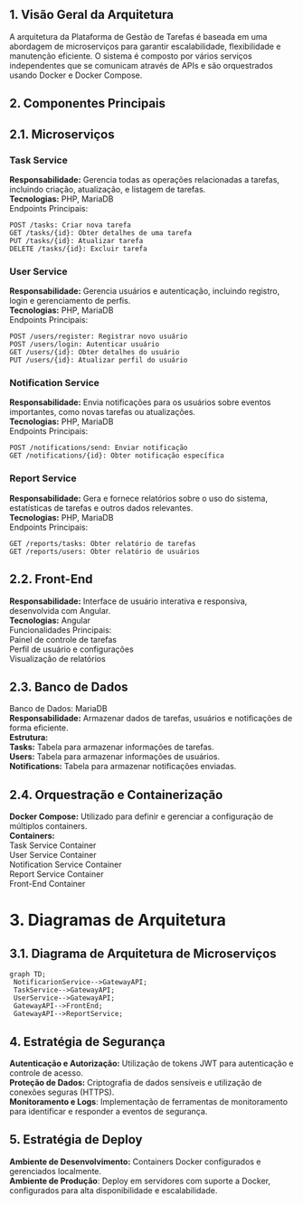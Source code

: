 ## 1. Visão Geral da Arquitetura

A arquitetura da Plataforma de Gestão de Tarefas é baseada em uma abordagem de microserviços para garantir escalabilidade, flexibilidade e manutenção eficiente. O sistema é composto por vários serviços independentes que se comunicam através de APIs e são orquestrados usando Docker e Docker Compose.

## 2. Componentes Principais

## 2.1. Microserviços

### Task Service<br>
**Responsabilidade:** Gerencia todas as operações relacionadas a tarefas, incluindo criação, atualização, e listagem de tarefas.<br>
**Tecnologias:** PHP, MariaDB<br>
        Endpoints Principais:<br>
```
POST /tasks: Criar nova tarefa
GET /tasks/{id}: Obter detalhes de uma tarefa
PUT /tasks/{id}: Atualizar tarefa
DELETE /tasks/{id}: Excluir tarefa
```


### User Service<br>
**Responsabilidade:** Gerencia usuários e autenticação, incluindo registro, login e gerenciamento de perfis.<br>
**Tecnologias:** PHP, MariaDB<br>
        Endpoints Principais:<br>
```
POST /users/register: Registrar novo usuário
POST /users/login: Autenticar usuário
GET /users/{id}: Obter detalhes do usuário
PUT /users/{id}: Atualizar perfil do usuário
```

### Notification Service<br>
**Responsabilidade:** Envia notificações para os usuários sobre eventos importantes, como novas tarefas ou atualizações.<br>
**Tecnologias:** PHP, MariaDB<br>
Endpoints Principais:<br>
```
POST /notifications/send: Enviar notificação
GET /notifications/{id}: Obter notificação específica
```

### Report Service<br>
**Responsabilidade:** Gera e fornece relatórios sobre o uso do sistema, estatísticas de tarefas e outros dados relevantes.<br>
**Tecnologias:** PHP, MariaDB<br>
Endpoints Principais:<br>
```
GET /reports/tasks: Obter relatório de tarefas
GET /reports/users: Obter relatório de usuários
```

## 2.2. Front-End
**Responsabilidade:** Interface de usuário interativa e responsiva, desenvolvida com Angular.<br>
**Tecnologias:** Angular<br>
    Funcionalidades Principais:<br>
        Painel de controle de tarefas<br>
        Perfil de usuário e configurações<br>
        Visualização de relatórios<br>

## 2.3. Banco de Dados

Banco de Dados: MariaDB<br>
    **Responsabilidade:** Armazenar dados de tarefas, usuários e notificações de forma eficiente.<br>
    **Estrutura:**<br>
        **Tasks:** Tabela para armazenar informações de tarefas.<br>
        **Users:** Tabela para armazenar informações de usuários.<br>
        **Notifications:** Tabela para armazenar notificações enviadas.<br>

## 2.4. Orquestração e Containerização

**Docker Compose:** Utilizado para definir e gerenciar a configuração de múltiplos containers.<br>
    **Containers:**<br>
        Task Service Container<br>
        User Service Container<br>
        Notification Service Container<br>
        Report Service Container<br>
        Front-End Container<br>

# 3. Diagramas de Arquitetura

## 3.1. Diagrama de Arquitetura de Microserviços

   ```mermaid
graph TD;
    NotificarionService-->GatewayAPI;
    TaskService-->GatewayAPI;
    UserService-->GatewayAPI;
    GatewayAPI-->FrontEnd;
    GatewayAPI-->ReportService;
```

## 4. Estratégia de Segurança

**Autenticação e Autorização:** Utilização de tokens JWT para autenticação e controle de acesso.<br>
**Proteção de Dados:** Criptografia de dados sensíveis e utilização de conexões seguras (HTTPS).<br>
**Monitoramento e Logs**: Implementação de ferramentas de monitoramento para identificar e responder a eventos de segurança.<br>

## 5. Estratégia de Deploy

**Ambiente de Desenvolvimento:** Containers Docker configurados e gerenciados localmente.<br>
**Ambiente de Produção**: Deploy em servidores com suporte a Docker, configurados para alta disponibilidade e escalabilidade.
